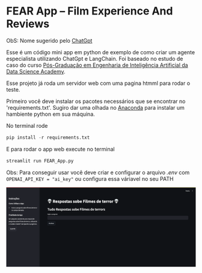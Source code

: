 # FEAR App – Film Experience And Reviews 
ObS: Nome sugerido pelo [ChatGpt](https://https://chatgpt.com)

Esse é um código mini app em python de exemplo de como criar um agente especialista utilizando ChatGpt e LangChain. Foi baseado no estudo de caso do curso [Pós-Graduação em Engenharia de Inteligência Artificial da Data Science Academy](https://www.datascienceacademy.com.br/bundle/pos-graduacao-em-engenharia-de-inteligencia-artificial). 

Esse projeto já roda um servidor web com uma pagina htmml para rodar o teste. 

Primeiro você deve instalar os pacotes necessários que se encontrar no 'requirements.txt'. Sugiro dar uma olhada no [Anaconda](https://www.anaconda.com/download) para instalar um hambiente python em sua máquina. 

No terminal rode 
```python
pip install -r requirements.txt
```
E para rodar o app web execute no terminal

 ```python
 streamlit run FEAR_App.py
 ```
Obs: Para conseguir usar você deve criar e configurar o arquivo *.env* com `OPENAI_API_KEY = "ai_key"` ou configura essa váriavel no seu PATH

![Tela do app](screenshot.png)